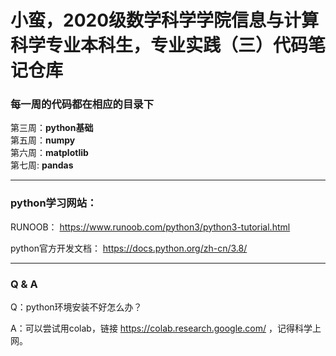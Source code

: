 # 小蛮，2020级数学科学学院信息与计算科学专业本科生，专业实践（三）代码笔记仓库


### 每一周的代码都在相应的目录下   
第三周：**python基础**  
第五周：**numpy**   
第六周：**matplotlib**  
第七周: **pandas**  

---

### python学习网站：
RUNOOB：
https://www.runoob.com/python3/python3-tutorial.html

python官方开发文档：
https://docs.python.org/zh-cn/3.8/

---

### Q & A
Q：python环境安装不好怎么办？

A：可以尝试用colab，链接 https://colab.research.google.com/ ，记得科学上网。

